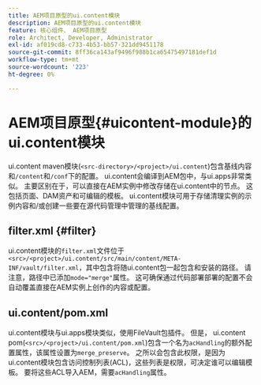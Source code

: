 ```yaml
---
title: AEM项目原型的ui.content模块
description: AEM项目原型的ui.content模块
feature: 核心组件、 AEM项目原型
role: Architect, Developer, Administrator
exl-id: af019cd8-c733-4b53-bb57-321dd9451178
source-git-commit: 8ff36ca143af9496f988b1ca65475497181def1d
workflow-type: tm+mt
source-wordcount: '223'
ht-degree: 0%

---
```


# AEM项目原型{#uicontent-module}的ui.content模块

ui.content maven模块(`<src-directory>/<project>/ui.content`)包含基线内容和`/content`和`/conf`下的配置。 ui.content会编译到AEM包中，与ui.apps非常类似。 主要区别在于，可以直接在AEM实例中修改存储在ui.content中的节点。 这包括页面、DAM资产和可编辑的模板。 ui.content模块可用于存储清理实例的示例内容和/或创建一些要在源代码管理中管理的基线配置。

## filter.xml {#filter}

ui.content模块的`filter.xml`文件位于`<src>/<project>/ui.content/src/main/content/META-INF/vault/filter.xml`，其中包含将随ui.content包一起包含和安装的路径。 请注意，路径中已添加`mode="merge"`属性。 这可确保通过代码部署部署的配置不会自动覆盖直接在AEM实例上创作的内容或配置。

## ui.content/pom.xml

ui.content模块与ui.apps模块类似，使用FileVault包插件。 但是， ui.content pom(`<src>/<project>/ui.content/pom.xml`)包含一个名为`acHandling`的额外配置属性，该属性设置为`merge_preserve`。 之所以会包含此权限，是因为ui.content模块包含访问控制列表(ACL)，这些列表是权限，可决定谁可以编辑模板。 要将这些ACL导入AEM，需要`acHandling`属性。

